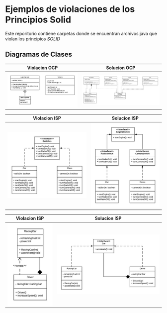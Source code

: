 # Ejemplos de violaciones de los Principios Solid
Este reporitorio contiene carpetas donde se encuentran archivos java que violan los principios *SOLID*
## Diagramas de Clases
Violacion OCP | Solucion OCP
--- | ---
![violacion del principio  ocp](/src/solid/ocp/Violacion_OCP.jpeg) | ![solucion del principio ocp](/src/solid/ocp/Solucion_OCP.jpeg)

Violacion ISP | Solucion ISP
--- | ---
![violacion del principio  isp](/src/solid/isp/Violacion_ISP.jpeg) | ![solucion del principio isp](/src/solid/isp/Solucion_ISP.jpeg)

Violacion ISP | Solucion ISP
--- | ---
![violacion del principio  dip](/src/solid/dip/Violacion_DIP.jpeg) | ![solucion del principio dip](/src/solid/dip/Solucion_DIP.jpeg)
